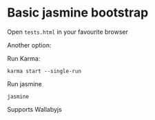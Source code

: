 Basic jasmine bootstrap
=============

Open `tests.html` in your favourite browser

Another option:

Run Karma:

`karma start --single-run`

Run jasmine

`jasmine`

Supports Wallabyjs
